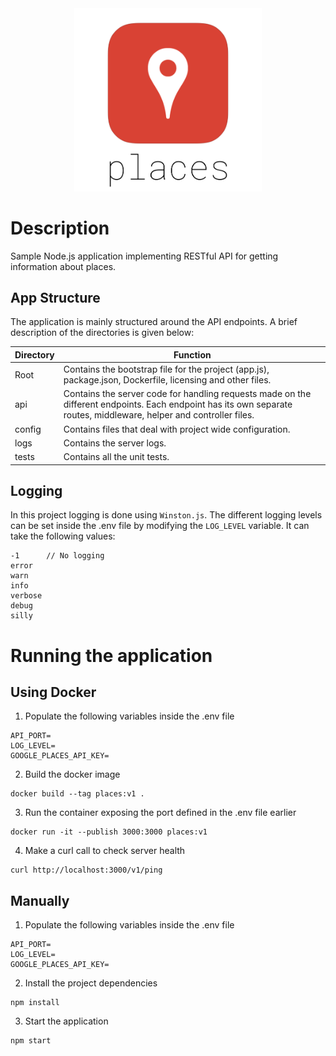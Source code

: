 <div align="center">
    <img src="logo.png" alt="Girl in a jacket" width="300">
</div>

# Description
Sample Node.js application implementing RESTful API for getting information about places.


## App Structure
The application is mainly structured around the API endpoints. A brief description of the directories is given below:

 | Directory | Function                                                                                                                                                          |
|-----------|--------------------------------------------------------------------------------------------------------------------------------------------------------------------|
| Root      | Contains the bootstrap file for the project (app.js),  package.json, Dockerfile, licensing and other files.                                                        |
| api       | Contains the server code for handling requests made on the different endpoints. Each endpoint has its own separate routes, middleware, helper and controller files.|
| config    | Contains files that deal with project wide configuration.                                                                                                          |
| logs      | Contains the server logs.                                                                                                                                          |
| tests     | Contains all the unit tests.                                                                                                                                       |


## Logging
In this project logging is done using `Winston.js`. The different logging levels can be set inside the .env file by modifying the `LOG_LEVEL` variable. It can take the following values:
```
-1      // No logging
error
warn
info
verbose
debug
silly
```

# Running the application

## Using Docker
1. Populate the following variables inside the .env file
```shell
API_PORT=
LOG_LEVEL=
GOOGLE_PLACES_API_KEY=
```
2. Build the docker image
```shell
docker build --tag places:v1 .
```
3. Run the container exposing the port defined in the .env file earlier
```shell
docker run -it --publish 3000:3000 places:v1
```
4. Make a curl call to check server health
```shell
curl http://localhost:3000/v1/ping
```

## Manually
1. Populate the following variables inside the .env file
```shell
API_PORT=
LOG_LEVEL=
GOOGLE_PLACES_API_KEY=
```
2. Install the project dependencies
```shell
npm install
```
3. Start the application
```shell
npm start
```


